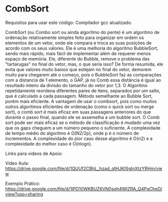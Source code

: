 # CombSort

Requisitos para usar este código:
Compilador gcc atualizado.

CombSort (ou Combo sort ou ainda algoritmo do pente) é um algoritmo de ordenação relativamente simples feito para organizar em ordem os
elementos de um vetor, onde ele compara e troca as suas posições de acordo com os seus valores. 
Ele é uma melhoria do algoritmo BubbleSort, sendo mais rápido, mais fácil de implementar além de requerer menos espaço de memória. Ele,
diferente do Bubble, remove o problema das "tartarugas" no final do vetor, mas, o que seria isso? De forma resumida, ele evita que
valores muito baixos que estejam no final do vetor, demorem muito para chegarem até o começo, pois o BubbleSort faz as comparações com a
distancia de 1 elemento, o GAP, já no Comb essa distância é igual ao resultado inteiro da divisão do tamanho do vetor por 1,3.
O Algoritmo repetidamente reordena diferentes pares de itens, separados por um salto, que é calculado a cada passagem. Método semelhante 
ao Bubble Sort, porém mais eficiente.
A vantagem de usar o combsort, pois como muitos outros algoritmos eficientes de ordenação (como o quick sort ou merge sort), o comb sort é mais eficaz em suas passagens anteriores do que durante o passo final, quando ele se assemelha a um bubble sort. O Comb sort pode ser mais eficaz se o método de classificação é mudado uma vez que os gaps cheguem a um número pequeno o suficiente.
A complexidade de tempo médio do algoritmo é Ω(N2/2p), onde p é o número de incrementos. A complexidade do pior caso desse algoritmo é O(n2) e a complexidade do melhor caso é O(nlogn).

Links para videos de Apoio:

Video Aula: https://drive.google.com/file/d/1QUUf2CBhL_hzad_gtHJKISgInXtzYRHm/view

Exemplo Prático: https://drive.google.com/file/d/1lPD10WKBUZ6VN0sqh4WIZRA_Q4PaCheD/view?usp=sharing
